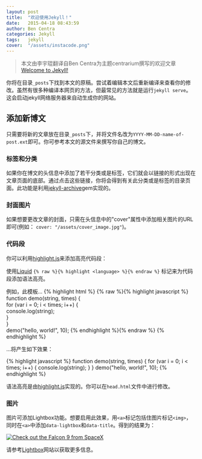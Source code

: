 ```yaml
---
layout: post
title:  "欢迎使用Jekyll！"
date:   2015-04-18 08:43:59
author: Ben Centra
categories: Jekyll
tags:	jekyll
cover:  "/assets/instacode.png"
---
```


> 本文由李宇琨翻译自Ben Centra为主题centrarium撰写的欢迎文章[Welcome to Jekyll!](https://bencentra.com/centrarium/jekyll/2015/04/18/welcome-to-jekyll.html)

你将在目录`_posts`下找到本文的原稿。尝试着编辑本文后重新编译来查看你的修改。虽然有很多种编译本网页的方法，但最常见的方法就是运行`jekyll serve`。这会启动jekyll网络服务器来自动生成你的网站。

## 添加新博文

只需要将新的文章放在目录`_posts`下，并将文件名改为`YYYY-MM-DD-name-of-post.ext`即可。你可参考本文的源文件来撰写你自己的博文。

### 标签和分类

如果你在博文的头信息中添加了若干分类或是标签，它们就会以链接的形式出现在文章页面的底部。通过点击这些链接，你将会得到有关此分类或是标签的目录页面。此功能是利用[jekyll-archive][jekyll-archive]gem实现的。

### 封面图片

如果想要更改文章的封面，只需在头信息中的"cover"属性中添加相关图片的URL即可(例如： <code>cover: "/assets/cover_image.jpg"</code>)。

### 代码段

你可以利用[highlight.js][highlight]来添加高亮代码段：

使用[Liquid][liquid] `{% raw %}{% highlight <language> %}{% endraw %}` 标记来为代码段添加语法高亮。

例如，此模板...
{% highlight html %}
{% raw %}{% highlight javascript %}    
function demo(string, times) {    
  for (var i = 0; i < times; i++) {    
    console.log(string);    
  }    
}    
demo("hello, world!", 10);
{% endhighlight %}{% endraw %}
{% endhighlight %}

...将产生如下效果：

{% highlight javascript %}
function demo(string, times) {
  for (var i = 0; i < times; i++) {
    console.log(string);
  }
}
demo("hello, world!", 10);
{% endhighlight %}

语法高亮是由[highlight.js][highlight]实现的。你可以在`head.html`文件中进行修改。

### 图片

图片可添加Lightbox功能。想要启用此效果，用<code>&lt;a&gt;</code>标记包括住图片标记<code>&lt;img&gt;</code>，同时在<code>&lt;a&gt;</code>中添加<code>data-lightbox</code>和<code>data-title</code>。得到的结果为：

<a href="//bencentra.com/assets/images/falcon9_large.jpg" data-lightbox="falcon9-large" data-title="Check out the Falcon 9 from SpaceX">
  <img src="//bencentra.com/assets/images/falcon9_small.jpg" title="Check out the Falcon 9 from SpaceX">
</a>

请参考[Lightbox][lightbox]网站以获取更多信息。

[jekyll]:      http://jekyllrb.com
[highlight]:   https://highlightjs.org/
[lightbox]:    http://lokeshdhakar.com/projects/lightbox2/
[jekyll-archive]: https://github.com/jekyll/jekyll-archives
[liquid]: https://github.com/Shopify/liquid/wiki/Liquid-for-Designers
